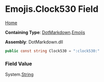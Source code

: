 # Emojis\.Clock530 Field

[Home](../../../README.md)

**Containing Type**: [DotMarkdown](../../README.md)\.[Emojis](../README.md)

**Assembly**: DotMarkdown\.dll

```csharp
public const string Clock530 = ":clock530:"
```

### Field Value

System\.[String](https://docs.microsoft.com/en-us/dotnet/api/system.string)